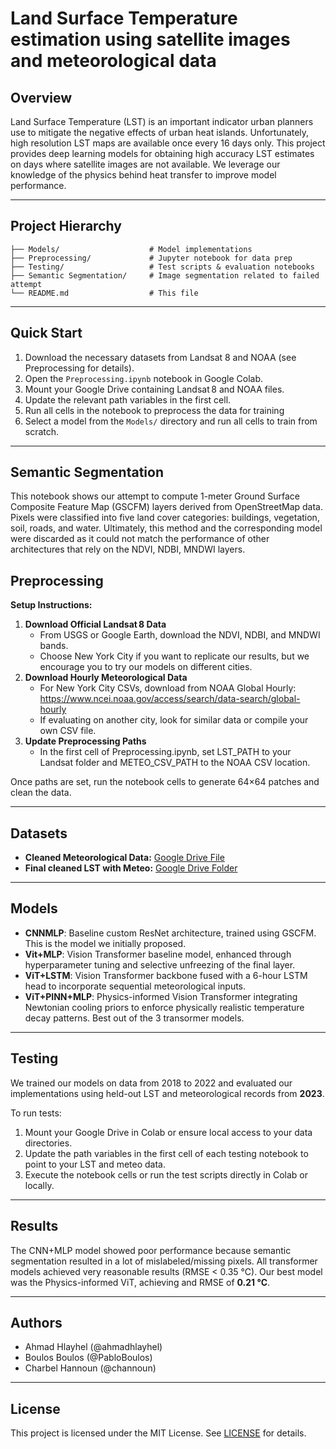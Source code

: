 # Land Surface Temperature estimation using satellite images and meteorological data

## Overview
Land Surface Temperature (LST) is an important indicator urban planners use to mitigate the negative effects of urban heat islands. Unfortunately, high resolution LST maps are available once every 16 days only. This project provides deep learning models for obtaining high accuracy LST estimates on days where satellite images are not available. We leverage our knowledge of the physics behind heat transfer to improve model performance.

---

## Project Hierarchy
```
├── Models/                    # Model implementations
├── Preprocessing/             # Jupyter notebook for data prep
├── Testing/                   # Test scripts & evaluation notebooks
├── Semantic Segmentation/     # Image segmentation related to failed attempt
└── README.md                  # This file
```

---

## Quick Start
1. Download the necessary datasets from Landsat 8 and NOAA (see Preprocessing for details).
2. Open the `Preprocessing.ipynb` notebook in Google Colab.
3. Mount your Google Drive containing Landsat 8 and NOAA files.
4. Update the relevant path variables in the first cell.
5. Run all cells in the notebook to preprocess the data for training
6. Select a model from the `Models/` directory and run all cells to train from scratch.

---

## Semantic Segmentation
This notebook shows our attempt to compute 1-meter Ground Surface Composite Feature Map (GSCFM) layers derived from OpenStreetMap data. Pixels were classified into five land cover categories: buildings, vegetation, soil, roads, and water. Ultimately, this method and the corresponding model were discarded as it could not match the performance of other architectures that rely on the NDVI, NDBI, MNDWI layers.

## Preprocessing
**Setup Instructions:**
1. **Download Official Landsat 8 Data**
   - From USGS or Google Earth, download the NDVI, NDBI, and MNDWI bands.
   - Choose New York City if you want to replicate our results, but we encourage you to try our models on different cities.
2. **Download Hourly Meteorological Data**
   - For New York City CSVs, download from NOAA Global Hourly: https://www.ncei.noaa.gov/access/search/data-search/global-hourly
   - If evaluating on another city, look for similar data or compile your own CSV file.
3. **Update Preprocessing Paths**
   - In the first cell of Preprocessing.ipynb, set LST_PATH to your Landsat folder and METEO_CSV_PATH to the NOAA CSV location.

Once paths are set, run the notebook cells to generate 64×64 patches and clean the data.

---

## Datasets
- **Cleaned Meteorological Data:** [Google Drive File](https://drive.google.com/file/d/1ss4D_ZkzQWdW9VIsAOJFZBPHo05u04sR/view?usp=drive_link)
- **Final cleaned LST with Meteo:** [Google Drive Folder](https://drive.google.com/drive/folders/1nXb8mzun6akRigNKNxWN9S0lplsE6m3V?usp=drive_link)

---

## Models
- **CNNMLP**: Baseline custom ResNet architecture, trained using GSCFM. This is the model we initially proposed. 
- **Vit+MLP**: Vision Transformer baseline model, enhanced through hyperparameter tuning and selective unfreezing of the final layer.
- **ViT+LSTM**: Vision Transformer backbone fused with a 6-hour LSTM head to incorporate sequential meteorological inputs.
- **ViT+PINN+MLP**: Physics-informed Vision Transformer integrating Newtonian cooling priors to enforce physically realistic temperature decay patterns. Best out of the 3 transormer models.

---

## Testing
We trained our models on data from 2018 to 2022 and evaluated our implementations using held-out LST and meteorological records from **2023**.

To run tests:
1. Mount your Google Drive in Colab or ensure local access to your data directories.
2. Update the path variables in the first cell of each testing notebook to point to your LST and meteo data.
3. Execute the notebook cells or run the test scripts directly in Colab or locally.

---

## Results
The CNN+MLP model showed poor performance because semantic segmentation resulted in a lot of mislabeled/missing pixels. All transformer models achieved very reasonable results (RMSE < 0.35 °C). Our best model was the Physics-informed ViT, achieving and RMSE of **0.21 °C**.

---

## Authors
- Ahmad Hlayhel (@ahmadhlayhel)
- Boulos Boulos (@PabloBoulos)
- Charbel Hannoun (@channoun)

---

## License
This project is licensed under the MIT License. See [LICENSE](LICENSE) for details.
